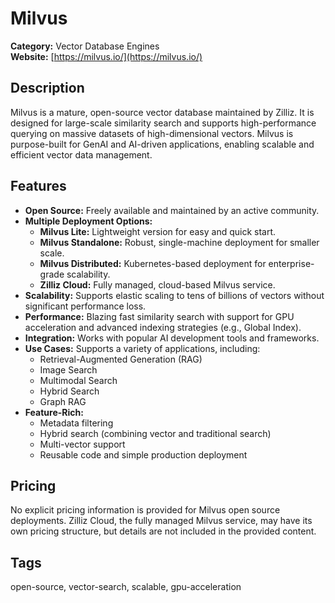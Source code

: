 # Milvus

**Category:** Vector Database Engines  
**Website:** [https://milvus.io/](https://milvus.io/)

## Description
Milvus is a mature, open-source vector database maintained by Zilliz. It is designed for large-scale similarity search and supports high-performance querying on massive datasets of high-dimensional vectors. Milvus is purpose-built for GenAI and AI-driven applications, enabling scalable and efficient vector data management.

## Features
- **Open Source:** Freely available and maintained by an active community.
- **Multiple Deployment Options:**
  - **Milvus Lite:** Lightweight version for easy and quick start.
  - **Milvus Standalone:** Robust, single-machine deployment for smaller scale.
  - **Milvus Distributed:** Kubernetes-based deployment for enterprise-grade scalability.
  - **Zilliz Cloud:** Fully managed, cloud-based Milvus service.
- **Scalability:** Supports elastic scaling to tens of billions of vectors without significant performance loss.
- **Performance:** Blazing fast similarity search with support for GPU acceleration and advanced indexing strategies (e.g., Global Index).
- **Integration:** Works with popular AI development tools and frameworks.
- **Use Cases:** Supports a variety of applications, including:
  - Retrieval-Augmented Generation (RAG)
  - Image Search
  - Multimodal Search
  - Hybrid Search
  - Graph RAG
- **Feature-Rich:**
  - Metadata filtering
  - Hybrid search (combining vector and traditional search)
  - Multi-vector support
  - Reusable code and simple production deployment

## Pricing
No explicit pricing information is provided for Milvus open source deployments. Zilliz Cloud, the fully managed Milvus service, may have its own pricing structure, but details are not included in the provided content.

## Tags
open-source, vector-search, scalable, gpu-acceleration

